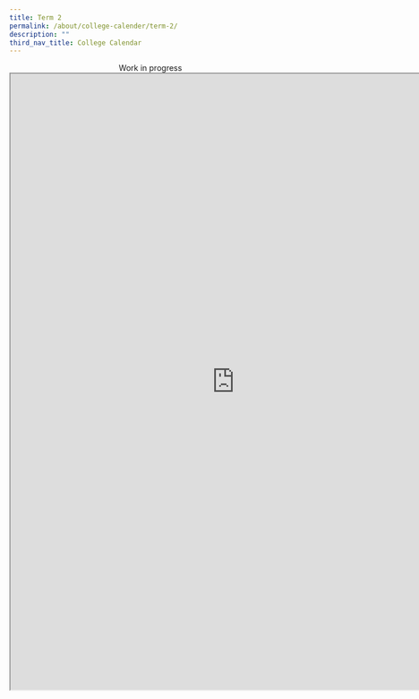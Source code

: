 ```yaml
---
title: Term 2
permalink: /about/college-calender/term-2/
description: ""
third_nav_title: College Calendar
---
```

<center><center>Work in progress</center>
<center>	
<iframe src="https://docs.google.com/document/d/e/2PACX-1vR9AZo0aykh6E5-_fHPhLxL_C5cKH7PPeRAaf-UTQEKSMnxatxjowK-Lm2683uGgkzoJ3DJhusJ-PPf/pub?embedded=true" width=800px height=1100px scrolling="no"></iframe>
</center>